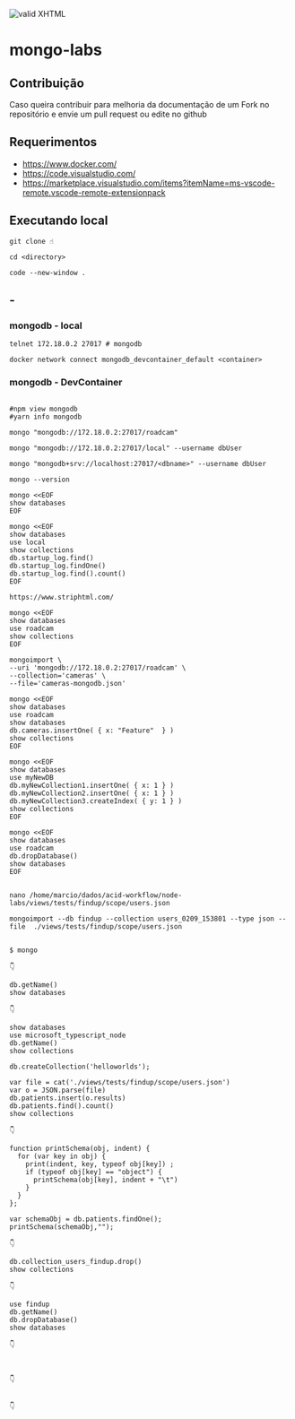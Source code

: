 [checkmark]: https://raw.githubusercontent.com/mozgbrasil/mozgbrasil.github.io/master/assets/images/logos/logo_32_32.png "MOZG"

![valid XHTML][checkmark]

# mongo-labs

## Contribuição

Caso queira contribuir para melhoria da documentação de um Fork no repositório e envie um pull request ou edite no github

## Requerimentos

- https://www.docker.com/
- https://code.visualstudio.com/
- https://marketplace.visualstudio.com/items?itemName=ms-vscode-remote.vscode-remote-extensionpack

## Executando local

```
git clone ☝️

cd <directory>

code --new-window .
```

## -

### mongodb - local

```
telnet 172.18.0.2 27017 # mongodb

docker network connect mongodb_devcontainer_default <container>
```

### mongodb - DevContainer

```

#npm view mongodb
#yarn info mongodb

mongo "mongodb://172.18.0.2:27017/roadcam"

mongo "mongodb://172.18.0.2:27017/local" --username dbUser

mongo "mongodb+srv://localhost:27017/<dbname>" --username dbUser

mongo --version

mongo <<EOF
show databases
EOF

mongo <<EOF
show databases
use local
show collections
db.startup_log.find()
db.startup_log.findOne()
db.startup_log.find().count()
EOF

https://www.striphtml.com/

mongo <<EOF
show databases
use roadcam
show collections
EOF

mongoimport \
--uri 'mongodb://172.18.0.2:27017/roadcam' \
--collection='cameras' \
--file='cameras-mongodb.json'

mongo <<EOF
show databases
use roadcam
show databases
db.cameras.insertOne( { x: "Feature"  } )
show collections
EOF

mongo <<EOF
show databases
use myNewDB
db.myNewCollection1.insertOne( { x: 1 } )
db.myNewCollection2.insertOne( { x: 1 } )
db.myNewCollection3.createIndex( { y: 1 } )
show collections
EOF

mongo <<EOF
show databases
use roadcam
db.dropDatabase()
show databases
EOF


nano /home/marcio/dados/acid-workflow/node-labs/views/tests/findup/scope/users.json

mongoimport --db findup --collection users_0209_153801 --type json --file  ./views/tests/findup/scope/users.json


$ mongo

👇️

db.getName()
show databases

👇️

show databases
use microsoft_typescript_node
db.getName()
show collections

db.createCollection('helloworlds');

var file = cat('./views/tests/findup/scope/users.json')
var o = JSON.parse(file)
db.patients.insert(o.results)
db.patients.find().count()
show collections

👇️

function printSchema(obj, indent) {
  for (var key in obj) {
    print(indent, key, typeof obj[key]) ;
    if (typeof obj[key] == "object") {
      printSchema(obj[key], indent + "\t")
    }
  }
};

var schemaObj = db.patients.findOne();
printSchema(schemaObj,"");

👇️

db.collection_users_findup.drop()
show collections

👇️

use findup
db.getName()
db.dropDatabase()
show databases

👇️
 


👇️


👇️


```
